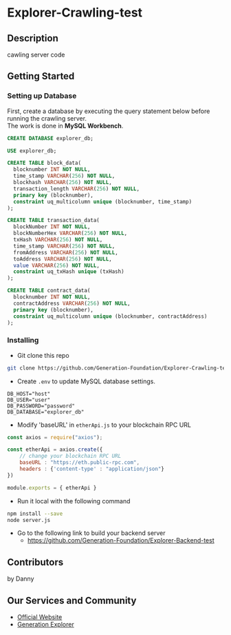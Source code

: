 # Explorer-Crawling-test


## Description
cawling server code

## Getting Started
### Setting up Database
First, create a database by executing the query statement below before running the crawling server.
</br>
The work is done in **MySQL Workbench**.
```sql
CREATE DATABASE explorer_db;

USE explorer_db;

CREATE TABLE block_data(                                            
  blocknumber INT NOT NULL,
  time_stamp VARCHAR(256) NOT NULL, 
  blockhash VARCHAR(256) NOT NULL, 
  transaction_length VARCHAR(256) NOT NULL, 
  primary key (blocknumber),
  constraint uq_multicolumn unique (blocknumber, time_stamp)
);

CREATE TABLE transaction_data(                               
  blockNumber INT NOT NULL,
  blockNumberHex VARCHAR(256) NOT NULL,
  txHash VARCHAR(256) NOT NULL,
  time_stamp VARCHAR(256) NOT NULL, 
  fromAddress VARCHAR(256) NOT NULL,
  toAddress VARCHAR(256) NOT NULL,
  value VARCHAR(256) NOT NULL,
  constraint uq_txHash unique (txHash)
);

CREATE TABLE contract_data(                                            
  blocknumber INT NOT NULL,
  contractAddress VARCHAR(256) NOT NULL, 
  primary key (blocknumber),
  constraint uq_multicolumn unique (blocknumber, contractAddress)
);
```

### Installing
- Git clone this repo
```bash
git clone https://github.com/Generation-Foundation/Explorer-Crawling-test.git
```
- Create ``.env`` to update MySQL database settings.
```env
DB_HOST="host"
DB_USER="user"
DB_PASSWORD="password"
DB_DATABASE="explorer_db"
```
- Modify 'baseURL' in ``etherApi.js`` to your blockchain RPC URL
```javascript
const axios = require("axios");

const etherApi = axios.create({
    // change your blockchain RPC URL
    baseURL : "https://eth.public-rpc.com",
    headers : {'content-type' : "application/json"}
})

module.exports = { etherApi } 
```
- Run it local with the following command
```bash
npm install --save
node server.js
```
- Go to the following link to build your backend server
  - <https://github.com/Generation-Foundation/Explorer-Backend-test>

## Contributors
by Danny

## Our Services and Community
- [Official Website](https://gen.foundation/)
- [Generation Explorer](https://dev-explorer.gen.foundation/)

